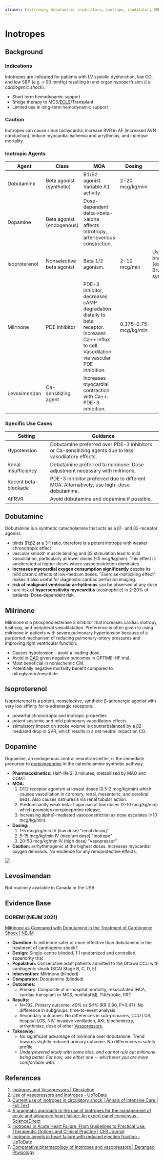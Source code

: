 ```yaml
---
aliases: [milrinone, dobutamine, inodilators, inotrope, inodilator, DOREMI, levosimendan, dopamine]
---
```

# Inotropes
## Background
### Indications
Intotropes are indicated for patients with LV systolic dysfunction, low CO, and low SBP (e.g. < 90 mmHg) resulting in end organ hypoperfusion (*i.e. cardiogenic shock*).
-   Short term hemodynamic support
-   Bridge therapy to MCS/[ECLS](../ECLS.md)/Transplant
-   Limited use in long-term hemodynamic support

### Caution
Inotropes can cause sinus tachycardia, increase RVR in AF (increased AVN conduction), induce myocardial ischemia and arrythmias, and increase mortality.

### Inotropic Agents
| Agent         | Class                     | MOA                                                                                                                                             | Dosing                | Notes                                                        |
| ------------- | ------------------------- | ----------------------------------------------------------------------------------------------------------------------------------------------- | --------------------- | ------------------------------------------------------------ |
| Dobutamine    | Beta agonist (synthetic)  | B1/B2 agonist. Variable A1 activity.                                                                                                            | 2-20 mcg/kg/min       |                                                              |
| Dopamine      | Beta agonist (endogenous) | Dose-dependent delta->beta->alpha affects. Introtropy, arteriovenous constriction.                                                              |                       |                                                              |
| Isoproterenol | Nonselective beta agonist | Beta 1/2 agonism.                                                                                                                               | 2-10 mcg/min          | Used for bradyarrhythmias (especially TdP), Brugade syndrome | 
| Milrinone     | PDE inhibitor             | PDE-3 inhibitor, decreases cAMP degradation distally to beta receptor. Increases Ca++ influx to cell. Vasodilation via vascular PDE inhibition. | 0.375–0.75 mcg/kg/min |                                                              |
| Levosimendan  | Ca-sensitizing agent      | Increases myocardial contraction with Ca++. PDE-3 inhibition.                                                                                   |                       |                                                              |

### Specific Use Cases
| Setting              | Guidance                                                                                              |
| -------------------- | ----------------------------------------------------------------------------------------------------- |
| Hypotension          | Dobutamine preferred over PDE-3 inhibitors or Ca-sensitizing agents due to less vasodilatory effects. |
| Renal insufficiency  | Dobutamine preferred to milrinone. Dose adjustment necessary with milrinone.                          |
| Recent beta-blockade | PDE-3 inhibitor preferred due to different MOA. Alternatively, use high-dose dobutamine.              |
| AFRVR               | Avoid dobutamine and dopamine if possible.                                                                                                      |

## Dobutamine
Dobutamine is a synthetic catecholamine that acts as a β1- and β2-receptor agonist.

- binds β1:β2 at a 3:1 ratio, therefore is a potent inotrope with weaker chronotropic effect
- vascular smooth muscle binding and β2 stimulation lead to mild vasodilation, particularly at lower doses (<5 mcg/kg/min). This effect is ameliorated at higher doses where vasoconstriction dominates
- **increases myocardial oxygen consumption significantly** despite its mild chronic effects at low-medium doses. "Exercise-mimicking effect" makes it also useful for diagnostic cardiac perfusion imaging. 
- **risk of malignant ventricular arrhythmias** can be observed at any dose
- rare risk of **hypersensitivity myocarditis** (eosinophilic) in 2-20% of patients. Dose-dependent risk.

## Milrinone
Milrinone is a phosphodiesterase 3 inhibitor that increases cardiac inotropy, lusitropy, and peripheral vasodilatation. Preference is often given to using milrinone in patients with severe pulmonary hypertension because of a purported mechanism of reducing pulmonary-artery pressures and improving right ventricular function.

- Causes hypotension - avoid a loading dose.
- Avoid in [CAD](../../Cardiology/Ischemic%20Heart%20Disease/Chronic%20Coronary%20Syndrome.md) given negative outcomes in OPTIME-HF trial.
- Most beneficial in nonischemic CM.
- Potentially negative mortality benefit compared to nitroglycerin/nesiritide.

## Isoproterenol
Isoproterenol is a potent, nonselective, synthetic β-adrenergic agonist with very low affinity for α-adrenergic receptors.

- powerful chronotropic and inotropic properties
- potent systemic and mild pulmonary vasodilatory effects
- stimulatory impact on stroke volume is counterbalanced by a β2-mediated drop in SVR, which results in a net neutral impact on CO.

## Dopamine
Dopamine, an endogenous central neurotransmitter, is the immediate precursor to [norepinephrine](Vasopressors.md) in the catecholamine synthetic pathway.

- **Pharmacokinetics:** Half-life 2-3 minutes, metabilized by MAO and COMT.
- **MOA:**
	1) D1/2 receptor agonism at lowest doses (0.5-2 mcg/kg/min) which causes vasodilation in coronary, renal, mesenteric, and cerebral beds. Also causes natriuresis via renal tubular action.
	2) Predominantly weak beta-1 agonism at low doses (2-10 mcg/kg/min) which promotes norepinephrine release.
	3) Increasing alpha1-mediated vasoconstriction as dose escalates (>10 mcg/kg/min). 
- **Dosing:**
	1) 1-5 mcg/kg/min IV (low dose)  "renal dosing"
	2) 5-15 mcg/kg/min IV (medium dose)  "inotrope"
	3) 20-50 mcg/kg/min IV (high dose) "vasopressor"
- **Caution:** arrhythmogenic at the highest doses. Increases myocardial oxygen demands. No evidence for any renoprotective effects.

![](_attachments/16ff3.jpg)

## Levosimendan
Not routinely available in Canada or the USA.

## Evidence Base
### DOREMI (NEJM 2021)
[Milrinone as Compared with Dobutamine in the Treatment of Cardiogenic Shock | NEJM](https://www.nejm.org/doi/full/10.1056/NEJMoa2026845)

- **Question:** Is milrinone safer or more effective than dobutamine in the treatment of cardiogenic shock?
- **Design:** Single-centre blinded, 1:1 randomized and controlled, superiority trial
- **Population:** Consecutive adult patients admitted to the Ottawa CCU with cardiogenic shock (SCAI Stage B, C, D, E).
- **Intervention:** Milrinone (blinded)
- **Comparator:** Dobutamine (blinded)
- **Outcomes:** 
	- Primary: Composite of in-hospital mortality, resuscitated IHCA, cardiac transplant or MCS, nonfatal [MI](../../Cardiology/Ischemic%20Heart%20Disease/Thrombotic%20Disease/ACS.md), TIA/stroke, RRT
- **Results:**
	- N=192. Primary outcome: *49% vs 54%* (RR 0.90, P=0.47). No difference in subgroups, time-to-event analysis
	- Secondary outcomes: No differences in sub-primaries, CCU LOS, hospital LOS, NIV, invasive ventilation, AKI, biochemistry, arrhythmias, dose of other [Vasopressors](Vasopressors.md).
- **Takeaway:**
	- No significant advantage of milrinone over dobutamine. Trend towards slightly reduced primary outcome. No differences in safety profile
	- *Underpowered study with some bias, and cannot rule out milrinone being better. For now, use either one -- whichever you are more comfortable with.*

## References
1. [Inotropes and Vasopressors | Circulation](https://www.ahajournals.org/doi/full/10.1161/CIRCULATIONAHA.107.728840)
2. [Use of vasopressors and inotropes - UpToDate](https://www.uptodate.com/contents/use-of-vasopressors-and-inotropes)
3. [Current use of inotropes in circulatory shock | Annals of Intensive Care | Full Text](https://annalsofintensivecare.springeropen.com/articles/10.1186/s13613-021-00806-8)
4. [A pragmatic approach to the use of inotropes for the management of acute and advanced heart failure: An expert panel consensus - ScienceDirect](https://www.sciencedirect.com/science/article/pii/S0167527319325021)
5. [Inotropes in Acute Heart Failure: From Guidelines to Practical Use: Therapeutic Options and Clinical Practice | CFR Journal](https://www.cfrjournal.com/articles/inotropes-acute-heart-failure-guidelines-practical-use-therapeutic-options-and-clinical)
6. [Inotropic agents in heart failure with reduced ejection fraction - UpToDate](https://www.uptodate.com/contents/inotropic-agents-in-heart-failure-with-reduced-ejection-fraction)
7. [Comparative pharmacology of inotropes and vasopressors | Deranged Physiology](https://derangedphysiology.com/main/required-reading/pharmacology-and-toxicology/Chapter%201.3.2/comparative-pharmacology-inotropes-and-vasopressors)